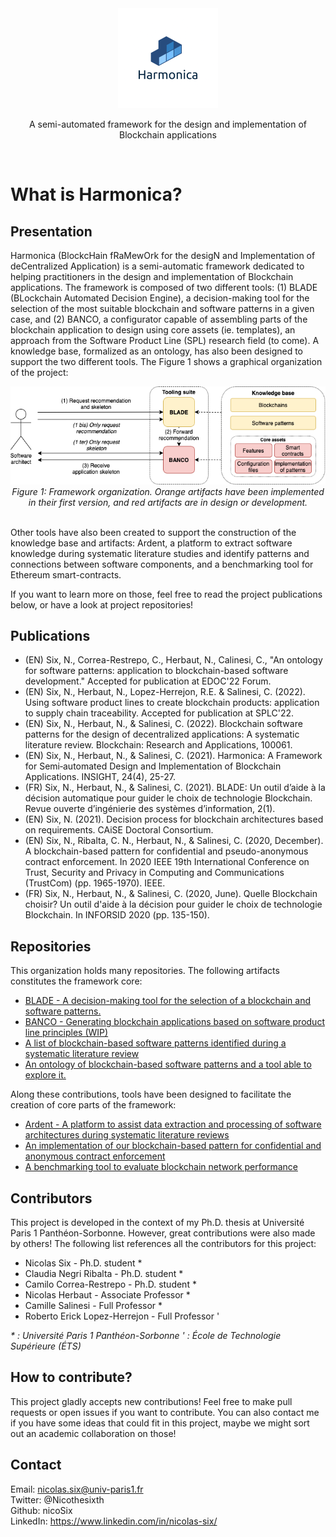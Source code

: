 <div align="center">
  <img style="max-width: 50%; max-height: 50%;"src="profile/banner.png" />
  <p>
    A semi-automated framework for the design and implementation of Blockchain applications
  </p>
  <br/>
</div> 

# What is Harmonica?

## Presentation

Harmonica (BlockcHain fRaMewOrk for the desigN and Implementation of deCentralized Application) is a semi-automatic framework dedicated to helping practitioners in the design and implementation of Blockchain applications. The framework is composed of two different tools: (1) BLADE (BLockchain Automated Decision Engine), a decision-making tool for the selection of the most suitable blockchain and software patterns in a given case, and (2) BANCO, a configurator capable of assembling parts of the blockchain application to design using core assets (ie. templates), an approach from the Software Product Line (SPL) research field (to come). 
A knowledge base, formalized as an ontology, has also been designed to support the two different tools. The Figure 1 shows a graphical organization of the project:

<div align="center">
  <img style="max-width: 100%; max-height: 50%;"src="profile/framework.png" />
  <br/>
  <i>Figure 1: Framework organization. Orange artifacts have been implemented in their first version, and red artifacts are in design or development.
  </i>
</div>  
<br />

Other tools have also been created to support the construction of the knowledge base and artifacts: Ardent, a platform to extract software knowledge during systematic literature studies and identify patterns and connections between software components, and a benchmarking tool for Ethereum smart-contracts. 

If you want to learn more on those, feel free to read the project publications below, or have a look at project repositories!

## Publications

- (EN) Six, N., Correa-Restrepo, C., Herbaut, N., Calinesi, C., "An ontology for software patterns: application to blockchain-based software development." Accepted for publication at EDOC'22 Forum.
- (EN) Six, N., Herbaut, N., Lopez-Herrejon, R.E. & Salinesi, C. (2022). Using software product lines to create blockchain products: application to supply chain traceability.  Accepted for publication at SPLC'22.
- (EN) Six, N., Herbaut, N., & Salinesi, C. (2022). Blockchain software patterns for the design of decentralized applications: A systematic literature review. Blockchain: Research and Applications, 100061.
- (EN) Six, N., Herbaut, N., & Salinesi, C. (2021). Harmonica: A Framework for Semi‐automated Design and Implementation of Blockchain Applications. INSIGHT, 24(4), 25-27.
- (FR) Six, N., Herbaut, N., & Salinesi, C. (2021). BLADE: Un outil d’aide à la décision automatique pour guider le choix de technologie Blockchain. Revue ouverte d’ingénierie des systèmes d’information, 2(1).
- (EN) Six, N. (2021). Decision process for blockchain architectures based on requirements. CAiSE Doctoral Consortium.
- (EN) Six, N., Ribalta, C. N., Herbaut, N., & Salinesi, C. (2020, December). A blockchain-based pattern for confidential and pseudo-anonymous contract enforcement. In 2020 IEEE 19th International Conference on Trust, Security and Privacy in Computing and Communications (TrustCom) (pp. 1965-1970). IEEE.
- (FR) Six, N., Herbaut, N., & Salinesi, C. (2020, June). Quelle Blockchain choisir? Un outil d'aide à la décision pour guider le choix de technologie Blockchain. In INFORSID 2020 (pp. 135-150).


## Repositories

This organization holds many repositories.
The following artifacts constitutes the framework core:

- [BLADE - A decision-making tool for the selection of a blockchain and software patterns.](https://github.com/harmonica-project/BLADE)
- [BANCO - Generating blockchain applications based on software product line principles (WIP)](https://github.com/harmonica-project/BANCO)
- [A list of blockchain-based software patterns identified during a systematic literature review](https://github.com/harmonica-project/blockchain-patterns-collection)
- [An ontology of blockchain-based software patterns and a tool able to explore it.](https://github.com/harmonica-project/blockchain-patterns-ontology)


Along these contributions, tools have been designed to facilitate the creation of core parts of the framework:
- [Ardent - A platform to assist data extraction and processing of software architectures during systematic literature reviews](https://github.com/harmonica-project/Ardent)
- [An implementation of our blockchain-based pattern for confidential and anonymous contract enforcement](https://github.com/harmonica-project/slc-implementation)
- [A benchmarking tool to evaluate blockchain network performance](https://github.com/harmonica-project/sc-archi-gen)

## Contributors

This project is developed in the context of my Ph.D. thesis at Université Paris 1 Panthéon-Sorbonne. However, great contributions were also made by others! The following list references all the contributors for this project:

- Nicolas Six - Ph.D. student *
- Claudia Negri Ribalta - Ph.D. student *
- Camilo Correa-Restrepo - Ph.D. student *
- Nicolas Herbaut - Associate Professor *
- Camille Salinesi - Full Professor *
- Roberto Erick Lopez-Herrejon - Full Professor '

_* : Université Paris 1 Panthéon-Sorbonne_
_' : École de Technologie Supérieure (ÉTS)_

## How to contribute?

This project gladly accepts new contributions! Feel free to make pull requests or open issues if you want to contribute. You can also contact me if you have some ideas that could fit in this project, maybe we might sort out an academic collaboration on those!

## Contact

Email: nicolas.six@univ-paris1.fr  
Twitter: @Nicothesixth  
Github: nicoSix  
LinkedIn: https://www.linkedin.com/in/nicolas-six/  
